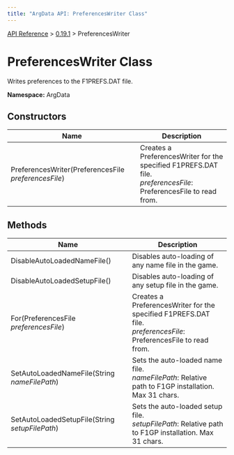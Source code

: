 ```yaml
---
title: "ArgData API: PreferencesWriter Class"
---
```


[API Reference](/argdata/api) &gt; [0.19.1](/argdata/api/0.19.1) &gt; PreferencesWriter

# PreferencesWriter Class

Writes preferences to the F1PREFS.DAT file.

**Namespace:** ArgData

## Constructors

<table class="table table-bordered table-striped ">
<thead>
  <tr>
    <th>Name</th>
    <th>Description</th>
  </tr>
</thead>
<tbody>
  <tr>
    <td>PreferencesWriter(PreferencesFile <em>preferencesFile</em>)</td>
    <td>Creates a PreferencesWriter for the specified F1PREFS.DAT file.<br /><em>preferencesFile</em>: PreferencesFile to read from.<br /></td>
  </tr>
</tbody>
</table>


## Methods

<table class="table table-bordered table-striped ">
<thead>
  <tr>
    <th>Name</th>
    <th>Description</th>
  </tr>
</thead>
<tbody>
  <tr>
    <td>DisableAutoLoadedNameFile()</td>
    <td>Disables auto-loading of any name file in the game.</td>
  </tr>
  <tr>
    <td>DisableAutoLoadedSetupFile()</td>
    <td>Disables auto-loading of any setup file in the game.</td>
  </tr>
  <tr>
    <td>For(PreferencesFile <em>preferencesFile</em>)</td>
    <td>Creates a PreferencesWriter for the specified F1PREFS.DAT file.<br /><em>preferencesFile</em>: PreferencesFile to read from.<br /></td>
  </tr>
  <tr>
    <td>SetAutoLoadedNameFile(String <em>nameFilePath</em>)</td>
    <td>Sets the auto-loaded name file.<br /><em>nameFilePath</em>: Relative path to F1GP installation. Max 31 chars.<br /></td>
  </tr>
  <tr>
    <td>SetAutoLoadedSetupFile(String <em>setupFilePath</em>)</td>
    <td>Sets the auto-loaded setup file.<br /><em>setupFilePath</em>: Relative path to F1GP installation. Max 31 chars.<br /></td>
  </tr>
</tbody>
</table>


